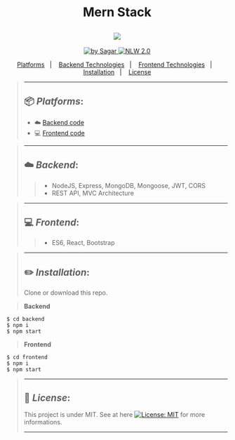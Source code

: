 <h1 align="center">Mern Stack</h1>
<h2 align="center">
<img src="https://img.shields.io/badge/Project developed during the -Bootcamp 2020 MERN Stack by 👨‍🏫 Hitesh Choudhary-589636?style=for-the-badge"/>
</h2>
<p align="Center">
  <a href="https://github.com/sagar627" target="_blank">
  <img alt="by Sagar" src="https://img.shields.io/badge/made%20by-Sagar-589636">
  </a>
  <a aria-label="Completed" href="https://courses.learncodeonline.in/learn/home/Full-Stack-MERN-Bootcamp/">
   <img alt="NLW 2.0" src="https://img.shields.io/badge/ Bootcamp 2020 -MERN Stack-589636">
  </a>
</p>

<p align="center">
  <a href="#package-platforms">Platforms</a>&nbsp;&nbsp;&nbsp;|&nbsp;&nbsp;&nbsp;
  <a href="#cloud-backend">Backend Technologies</a>&nbsp;&nbsp;&nbsp;|&nbsp;&nbsp;&nbsp;
  <a href="#computer-frontend">Frontend Technologies</a>&nbsp;&nbsp;&nbsp;|&nbsp;&nbsp;&nbsp;
  <a href="#pencil2-installation">Installation</a>&nbsp;&nbsp;&nbsp;|&nbsp;&nbsp;&nbsp;
  <a href="#memo-license">License</a>
</p>

> ---
> ## :package: _**Platforms**_:
>
> - :cloud: [Backend code](https://github.com/sagar627/buymeasneaker/tree/main/backend)
> - :computer: [Frontend code](https://github.com/sagar627/buymeasneaker/tree/main/frontend)
>


> ---
> ## :cloud: _**Backend**_:
>
>> - NodeJS, Express, MongoDB, Mongoose, JWT, CORS
>> - REST API, MVC Architecture
>

> ---
> ## :computer: _**Frontend**_:
>
>> - ES6, React, Bootstrap
>

> ---
> ## :pencil2: _**Installation**_:
> Clone or download this repo.

> **Backend**

```
$ cd backend
$ npm i
$ npm start
```

> **Frontend**

```
$ cd frontend
$ npm i
$ npm start
```
>

> ---
> ## :memo: _**License**_:
>
> This project is under MIT. See at here [![License: MIT](https://img.shields.io/badge/License-MIT-589636.svg)](https://opensource.org/licenses/MIT) for more informations.
>
> ---

